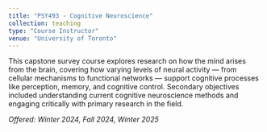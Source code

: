 ```yaml
---
title: "PSY493 - Cognitive Neuroscience"
collection: teaching
type: "Course Instructor"
venue: "University of Toronto"
---
```


This capstone survey course explores research on how the mind arises from the brain, covering how varying levels of neural activity — from cellular mechanisms to functional networks — support cognitive processes like perception, memory, and cognitive control. Secondary objectives included understanding current cognitive neuroscience methods and engaging critically with primary research in the field. 

_Offered: Winter 2024, Fall 2024, Winter 2025_
